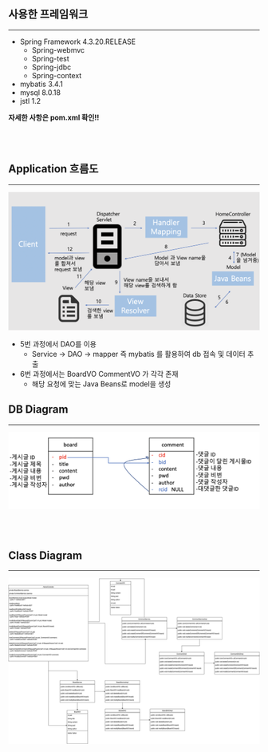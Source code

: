 ## 사용한 프레임워크
<hr>

- Spring Framework 4.3.20.RELEASE
  - Spring-webmvc
  - Spring-test
  - Spring-jdbc
  - Spring-context
- mybatis 3.4.1
- mysql 8.0.18
- jstl 1.2


**자세한 사항은 pom.xml 확인!!**

<br><br>

## Application 흐름도
<hr>

![application](readmeSource/application.png)

- 5번 과정에서 DAO를 이용
  - Service -> DAO -> mapper 즉 mybatis 를 활용하여 db 접속 및 데이터 추출
- 6번 과정에서는 BoardVO CommentVO 가 각각 존재
  - 해당 요청에 맞는 Java Beans로 model을 생성




## DB Diagram
<hr>

![dber](readmeSource/dber.png)


<br><br>


## Class Diagram
<hr>

![classdiagram](readmeSource/classDiagram.png)